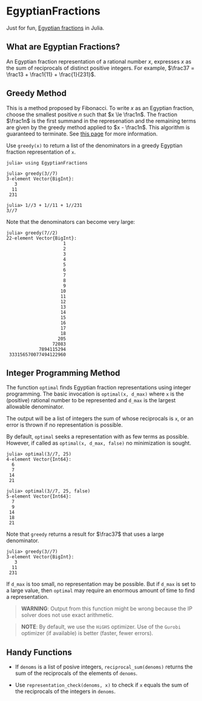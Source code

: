 # EgyptianFractions
Just for fun, [Egyptian fractions](https://en.wikipedia.org/wiki/Egyptian_fraction) in Julia.


## What are Egyptian Fractions?

An Egyptian fraction representation of a rational number $x$, expresses $x$ as the sum of 
reciprocals of distinct positive integers. 
For example, $\frac37 = \frac13 + \frac1{11} + \frac{1}{231}$.  

## Greedy Method

This is a method proposed by Fibonacci. To write $x$ as an Egyptian fraction, choose the smallest 
positive $n$ such that $x \le \frac1n$. The fraction $\frac1n$ is the first summand in the represenation
and the remaining terms are given by the greedy method applied to $x - \frac1n$. This algorithm is guaranteed to terminate. 
See [this page](https://en.wikipedia.org/wiki/Greedy_algorithm_for_Egyptian_fractions) 
for more information.

Use `greedy(x)` to return a list of the denominators in a greedy Egyptian fraction representation of `x`.
```
julia> using EgyptianFractions

julia> greedy(3//7)
3-element Vector{BigInt}:
   3
  11
 231

julia> 1//3 + 1//11 + 1//231
3//7
```
Note that the denominators can become very large:
```
julia> greedy(7//2)
22-element Vector{BigInt}:
                     1
                     2
                     3
                     4
                     5
                     6
                     7
                     8
                     9
                    10
                    11
                    12
                    13
                    14
                    15
                    16
                    17
                    18
                   205
                 72083
            7894115294
 333156570077494122960
```

## Integer Programming Method

The function `optimal` finds Egyptian fraction representations using integer programming. 
The basic invocation is `optimal(x, d_max)` where `x` is the (positive)
rational number to be represented and `d_max` is the largest allowable denominator. 

The output will be a list of integers the sum of whose reciprocals is `x`, or an error
is thrown if no representation is possible.

By default, `optimal` seeks a representation with as few terms as possible. However, 
if called as `optimal(x, d_max, false)` no minimization is sought.

```
julia> optimal(3//7, 25)
4-element Vector{Int64}:
  6
  7
 14
 21

julia> optimal(3//7, 25, false)
5-element Vector{Int64}:
  7
  9
 14
 18
 21
```

Note that `greedy` returns a result for $\frac37$ that uses a large denominator.
```
julia> greedy(3//7)
3-element Vector{BigInt}:
   3
  11
 231
```

If `d_max` is too small, no representation may be possible. But if `d_max` is set to 
a large value, then `optimal` may require an enormous amount of time to find a representation.

> **WARNING**: Output from this function might be wrong because the IP solver does not use exact arithmetic. 

>**NOTE**: By default, we use the `HiGHS` optimizer. Use of the `Gurobi` optimizer (if available) is better (faster, fewer errors).

## Handy Functions

* If `denoms` is a list of posive integers, `reciprocal_sum(denoms)` returns the sum of the reciprocals of the elements of `denoms`.

* Use `representation_check(denoms, x)` to check if `x` equals the sum of the reciprocals of the integers in `denoms`.

